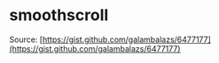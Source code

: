 # smoothscroll

Source: [https://gist.github.com/galambalazs/6477177](https://gist.github.com/galambalazs/6477177)